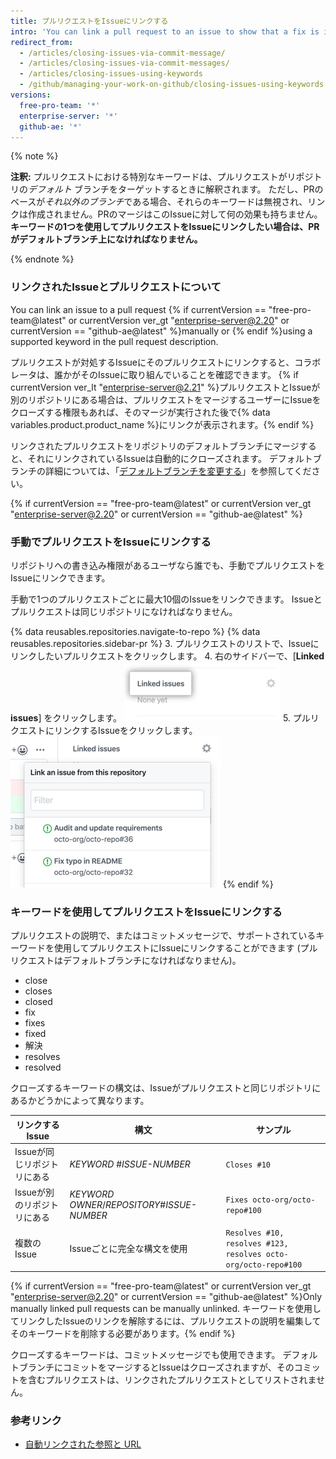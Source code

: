 ```yaml
---
title: プルリクエストをIssueにリンクする
intro: 'You can link a pull request to an issue to show that a fix is in progress and to automatically close the issue when the pull request is merged.'
redirect_from:
  - /articles/closing-issues-via-commit-message/
  - /articles/closing-issues-via-commit-messages/
  - /articles/closing-issues-using-keywords
  - /github/managing-your-work-on-github/closing-issues-using-keywords
versions:
  free-pro-team: '*'
  enterprise-server: '*'
  github-ae: '*'
---
```


{% note %}

**注釈:** プルリクエストにおける特別なキーワードは、プルリクエストがリポジトリの*デフォルト* ブランチをターゲットするときに解釈されます。 ただし、PRのベースが*それ以外のブランチ*である場合、それらのキーワードは無視され、リンクは作成されません。PRのマージはこのIssueに対して何の効果も持ちません。 **キーワードの1つを使用してプルリクエストをIssueにリンクしたい場合は、PRがデフォルトブランチ上になければなりません。**

{% endnote %}

### リンクされたIssueとプルリクエストについて

You can link an issue to a pull request {% if currentVersion == "free-pro-team@latest" or currentVersion ver_gt "enterprise-server@2.20" or currentVersion == "github-ae@latest" %}manually or {% endif %}using a supported keyword in the pull request description.

プルリクエストが対処するIssueにそのプルリクエストにリンクすると、コラボレータは、誰かがそのIssueに取り組んでいることを確認できます。 {% if currentVersion ver_lt "enterprise-server@2.21" %}プルリクエストとIssueが別のリポジトリにある場合は、プルリクエストをマージするユーザーにIssueをクローズする権限もあれば、そのマージが実行された後で{% data variables.product.product_name %}にリンクが表示されます。{% endif %}

リンクされたプルリクエストをリポジトリのデフォルトブランチにマージすると、それにリンクされているIssueは自動的にクローズされます。 デフォルトブランチの詳細については、「[デフォルトブランチを変更する](/github/administering-a-repository/changing-the-default-branch)」を参照してください。

{% if currentVersion == "free-pro-team@latest" or currentVersion ver_gt "enterprise-server@2.20" or currentVersion == "github-ae@latest" %}
### 手動でプルリクエストをIssueにリンクする

リポジトリへの書き込み権限があるユーザなら誰でも、手動でプルリクエストをIssueにリンクできます。

手動で1つのプルリクエストごとに最大10個のIssueをリンクできます。 Issueとプルリクエストは同じリポジトリになければなりません。

{% data reusables.repositories.navigate-to-repo %}
{% data reusables.repositories.sidebar-pr %}
3. プルリクエストのリストで、Issueにリンクしたいプルリクエストをクリックします。
4. 右のサイドバーで、[**Linked issues**] をクリックします。 ![右サイドバーの [Linked issues]](/assets/images/help/pull_requests/linked-issues.png)
5. プルリクエストにリンクするIssueをクリックします。 ![Issueをリンクするドロップダウン](/assets/images/help/pull_requests/link-issue-drop-down.png)
{% endif %}

### キーワードを使用してプルリクエストをIssueにリンクする

プルリクエストの説明で、またはコミットメッセージで、サポートされているキーワードを使用してプルリクエストにIssueにリンクすることができます (プルリクエストはデフォルトブランチになければなりません)。

* close
* closes
* closed
* fix
* fixes
* fixed
* 解決
* resolves
* resolved

クローズするキーワードの構文は、Issueがプルリクエストと同じリポジトリにあるかどうかによって異なります。

| リンクするIssue       | 構文                                            | サンプル                                                           |
| ---------------- | --------------------------------------------- | -------------------------------------------------------------- |
| Issueが同じリポジトリにある | *KEYWORD* #*ISSUE-NUMBER*                     | `Closes #10`                                                   |
| Issueが別のリポジトリにある | *KEYWORD* *OWNER*/*REPOSITORY*#*ISSUE-NUMBER* | `Fixes octo-org/octo-repo#100`                                 |
| 複数の Issue        | Issueごとに完全な構文を使用                              | `Resolves #10, resolves #123, resolves octo-org/octo-repo#100` |

{% if currentVersion == "free-pro-team@latest" or currentVersion ver_gt "enterprise-server@2.20" or currentVersion == "github-ae@latest" %}Only manually linked pull requests can be manually unlinked. キーワードを使用してリンクしたIssueのリンクを解除するには、プルリクエストの説明を編集してそのキーワードを削除する必要があります。{% endif %}

クローズするキーワードは、コミットメッセージでも使用できます。 デフォルトブランチにコミットをマージするとIssueはクローズされますが、そのコミットを含むプルリクエストは、リンクされたプルリクエストとしてリストされません。

### 参考リンク

- [自動リンクされた参照と URL](/articles/autolinked-references-and-urls/#issues-and-pull-requests)
